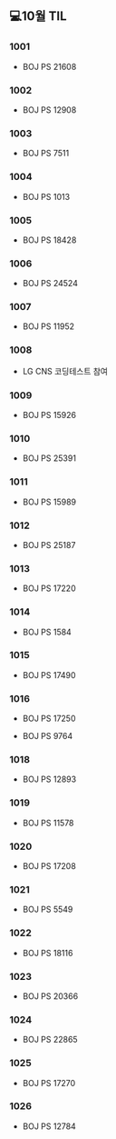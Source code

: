 ## 💻10월 TIL

### 1001
* BOJ PS 21608

### 1002
* BOJ PS 12908

### 1003
* BOJ PS 7511

### 1004
* BOJ PS 1013

### 1005
* BOJ PS 18428

### 1006
* BOJ PS 24524

### 1007
* BOJ PS 11952

### 1008
* LG CNS 코딩테스트 참여

### 1009
* BOJ PS 15926

### 1010
* BOJ PS 25391

### 1011
* BOJ PS 15989

### 1012
* BOJ PS 25187

### 1013
* BOJ PS 17220

### 1014
* BOJ PS 1584

### 1015
* BOJ PS 17490

### 1016
* BOJ PS 17250

* BOJ PS 9764

### 1018
* BOJ PS 12893

### 1019
* BOJ PS 11578

### 1020
* BOJ PS 17208

### 1021
* BOJ PS 5549

### 1022
* BOJ PS 18116

### 1023
* BOJ PS 20366

### 1024
* BOJ PS 22865

### 1025
* BOJ PS 17270

### 1026
* BOJ PS 12784